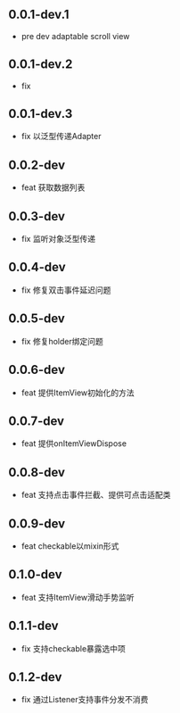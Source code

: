 ## 0.0.1-dev.1

* pre dev adaptable scroll view

## 0.0.1-dev.2

* fix

## 0.0.1-dev.3

* fix 以泛型传递Adapter

## 0.0.2-dev

* feat 获取数据列表

## 0.0.3-dev

* fix 监听对象泛型传递

## 0.0.4-dev

* fix 修复双击事件延迟问题

## 0.0.5-dev

* fix 修复holder绑定问题

## 0.0.6-dev

* feat 提供ItemView初始化的方法

## 0.0.7-dev

* feat 提供onItemViewDispose

## 0.0.8-dev

* feat 支持点击事件拦截、提供可点击适配类

## 0.0.9-dev

* feat checkable以mixin形式

## 0.1.0-dev

* feat 支持ItemView滑动手势监听

## 0.1.1-dev

* fix 支持checkable暴露选中项

## 0.1.2-dev

* fix 通过Listener支持事件分发不消费